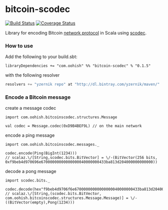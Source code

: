 bitcoin-scodec 
========
[![Build Status](https://travis-ci.org/yzernik/bitcoin-scodec.svg?branch=master)](https://travis-ci.org/yzernik/bitcoin-scodec) [![Coverage Status](https://img.shields.io/coveralls/yzernik/bitcoin-scodec.svg)](https://coveralls.io/r/yzernik/bitcoin-scodec?branch=master)


Library for encoding Bitcoin [network protocol](https://en.bitcoin.it/wiki/Protocol_Specification) in Scala using [scodec](https://github.com/scodec/scodec).


### How to use ###

Add the following to your build.sbt:


```
libraryDependencies += "com.oohish" %% "bitcoin-scodec" % "0.1.5"
```

with the following resolver


``` scala
resolvers += "yzernik repo" at "http://dl.bintray.com/yzernik/maven/"
```

### Encode a Bitcoin message ###

create a message codec

```
import com.oohish.bitcoinscodec.structures.Message

val codec = Message.codec(0xD9B4BEF9L) // on the main network
```

encode a ping message
```
import com.oohish.bitcoinscodec.messages._

codec.encode(Ping(BigInt(1234)))
// scalaz.\/[String,scodec.bits.BitVector] = \/-(BitVector(256 bits, 0xf9beb4d970696e67000000000000000040000000433ba813d204000000000000))
```

decode a pong message
```
import scodec.bits._

codec.decode(hex"f9beb4d9706f6e67000000000000000040000000433ba813d204000000000000".toBitVector)
// scalaz.\/[String,(scodec.bits.BitVector, com.oohish.bitcoinscodec.structures.Message.Message)] = \/-((BitVector(empty),Pong(1234)))
```

